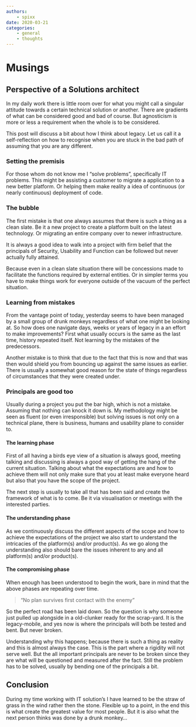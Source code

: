 ```yaml
---
authors:
    - spixx
date: 2020-03-21
categories:
    - general
    - thoughts
---
```


# Musings #
## Perspective of a Solutions architect ##
In my daily work there is little room over for what you might call a singular 
attitude towards a certain technical solution or another. There are gradients
of what can be considered good and bad of course. But agnosticism is more or
less a requirement when the whole is to be considered.

<!-- more -->

This post will discuss a bit about how I think about legacy. Let us call it a 
self-reflection on how to recognise when you are stuck in the bad path of 
assuming that you are any different.

### Setting the premisis ###
For those whom do not know me I “solve problems”, specifically IT problems. 
This might be assisting a customer to migrate a application to a new better 
platform. Or helping them make reality a idea of continuous (or nearly 
continuous) deployment of code.

### The bubble ###
The first mistake is that one always assumes that there is such a thing as a 
clean slate. Be it a new project to create a platform built on the latest 
technology. Or migrating an entire company over to newer infrastructure.

It is always a good idea to walk into a project with firm belief that the 
principals of Security, Usability and Function can be followed but never 
actually fully attained.

Because even in a clean slate situation there will be concessions made to
facilitate the functions required by external entities. Or in simpler terms 
you have to make things work for everyone outside of the vacuum of the perfect
situation.

### Learning from mistakes ###
From the vantage point of today, yesterday seems to have been managed by a 
small group of drunk monkeys regardless of what one might be looking at. So how
does one navigate days, weeks or years of legacy in a an effort to make 
improvements? First what usually occurs is the same as the last time, history 
repeated itself. Not learning by the mistakes of the predecessors.

Another mistake is to think that due to the fact that this is now and that was 
then would shield you from bouncing up against the same issues as earlier. 
There is usually a somewhat good reason for the state of things regardless of 
circumstances that they were created under.

### Principals are good too ###
Usually during a project you put the bar high, which is not a mistake. Assuming
that nothing can knock it down is. My methodology might be seen as fluent (or
even irresponsible) but solving issues is not only on a technical plane, there
is business, humans and usability plane to consider to.

#### The learning phase ####
First of all having a birds eye view of a situation is always good, meeting 
talking and discussing is always a good way of getting the hang of the current 
situation. Talking about what the expectations are and how to achieve them will
not only make sure that you at least make everyone heard but also that you have
the scope of the project.

The next step is usually to take all that has been said and create the 
framework of what is to come. Be it via visualisation or meetings with the 
interested parties.

#### The understanding phase ####
As we continuously discuss the different aspects of the scope and how to 
achieve the expectations of the project we also start to understand the 
intricacies of the platform(s) and/or product(s). As we go along the 
understanding also should bare the issues inherent to any and all 
platform(s) and/or product(s).

#### The compromising phase ####
When enough has been understood to begin the work, bare in mind that the above
phases are repeating over time.

> “No plan survives first contact with the enemy”

So the perfect road has been laid down. So the question is why someone just 
pulled up alongside in a old-clunker ready for the scrap-yard. It is the 
legacy-mobile, and yes now is where the principals will both be tested and 
bent. But never broken.

Understanding why this happens; because there is such a thing as reality and 
this is almost always the case. This is the part where a rigidity will not 
serve well. But the all important principals are never to be broken since they
are what will be questioned and measured after the fact. Still the problem has
to be solved, usually by bending one of the principals a bit.

## Conclusion ##
During my time working with IT solution’s I have learned to be the straw of 
grass in the wind rather then the stone. Flexible up to a point, in the end 
this is what create the greatest value for most people. But it is also what
the next person thinks was done by a drunk monkey…
